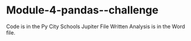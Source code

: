 # Module-4-pandas--challenge

Code is in the Py City Schools Jupiter File
Written Analysis is in the Word file.

